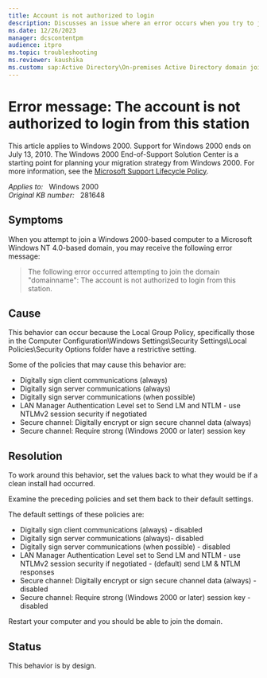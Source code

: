```yaml
---
title: Account is not authorized to login
description: Discusses an issue where an error occurs when you try to join a Windows 2000-based computer to a Microsoft Windows NT 4.0-based domain.
ms.date: 12/26/2023
manager: dcscontentpm
audience: itpro
ms.topic: troubleshooting
ms.reviewer: kaushika
ms.custom: sap:Active Directory\On-premises Active Directory domain join, csstroubleshoot
---
```

# Error message: The account is not authorized to login from this station

This article applies to Windows 2000. Support for Windows 2000 ends on July 13, 2010. The Windows 2000 End-of-Support Solution Center is a starting point for planning your migration strategy from Windows 2000. For more information, see the [Microsoft Support Lifecycle Policy](/lifecycle/).

_Applies to:_ &nbsp; Windows 2000  
_Original KB number:_ &nbsp; 281648

## Symptoms

When you attempt to join a Windows 2000-based computer to a Microsoft Windows NT 4.0-based domain, you may receive the following error message:

> The following error occurred attempting to join the domain "domainname": The account is not authorized to login from this station.

## Cause

This behavior can occur because the Local Group Policy, specifically those in the Computer Configuration\Windows Settings\Security Settings\Local Policies\Security Options folder have a restrictive setting.

Some of the policies that may cause this behavior are:

- Digitally sign client communications (always)
- Digitally sign server communications (always)
- Digitally sign server communications (when possible)
- LAN Manager Authentication Level set to Send LM and NTLM - use NTLMv2 session security if negotiated
- Secure channel: Digitally encrypt or sign secure channel data (always)
- Secure channel: Require strong (Windows 2000 or later) session key

## Resolution

To work around this behavior, set the values back to what they would be if a clean install had occurred.

Examine the preceding policies and set them back to their default settings.

The default settings of these policies are:

- Digitally sign client communications (always) - disabled
- Digitally sign server communications (always)- disabled
- Digitally sign server communications (when possible) - disabled
- LAN Manager Authentication Level set to Send LM and NTLM - use NTLMv2 session security if negotiated - (default) send LM & NTLM responses
- Secure channel: Digitally encrypt or sign secure channel data (always) - disabled
- Secure channel: Require strong (Windows 2000 or later) session key - disabled

Restart your computer and you should be able to join the domain.

## Status

This behavior is by design.

